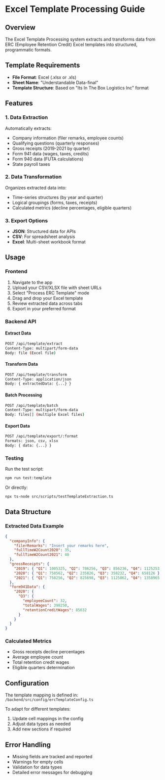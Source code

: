 # Excel Template Processing Guide

## Overview
The Excel Template Processing system extracts and transforms data from ERC (Employee Retention Credit) Excel templates into structured, programmatic formats.

## Template Requirements
- **File Format**: Excel (.xlsx or .xls)
- **Sheet Name**: "Understandable Data-final"
- **Template Structure**: Based on "Its In The Box Logistics Inc" format

## Features

### 1. Data Extraction
Automatically extracts:
- Company information (filer remarks, employee counts)
- Qualifying questions (quarterly responses)
- Gross receipts (2019-2021 by quarter)
- Form 941 data (wages, taxes, credits)
- Form 940 data (FUTA calculations)
- State payroll taxes

### 2. Data Transformation
Organizes extracted data into:
- Time-series structures (by year and quarter)
- Logical groupings (forms, taxes, receipts)
- Calculated metrics (decline percentages, eligible quarters)

### 3. Export Options
- **JSON**: Structured data for APIs
- **CSV**: For spreadsheet analysis
- **Excel**: Multi-sheet workbook format

## Usage

### Frontend
1. Navigate to the app
2. Upload your CSV/XLSX file with sheet URLs
3. Select "Process ERC Template" mode
4. Drag and drop your Excel template
5. Review extracted data across tabs
6. Export in your preferred format

### Backend API

#### Extract Data
```bash
POST /api/template/extract
Content-Type: multipart/form-data
Body: file (Excel file)
```

#### Transform Data
```bash
POST /api/template/transform
Content-Type: application/json
Body: { extractedData: {...} }
```

#### Batch Processing
```bash
POST /api/template/batch
Content-Type: multipart/form-data
Body: files[] (multiple Excel files)
```

#### Export Data
```bash
POST /api/template/export/:format
Formats: json, csv, xlsx
Body: { data: {...} }
```

### Testing
Run the test script:
```bash
npm run test:template
```

Or directly:
```bash
npx ts-node src/scripts/testTemplateExtraction.ts
```

## Data Structure

### Extracted Data Example
```json
{
  "companyInfo": {
    "filerRemarks": "Insert your remarks here",
    "fullTimeW2Count2020": 35,
    "fullTimeW2Count2021": 40
  },
  "grossReceipts": {
    "2019": { "Q1": 1005325, "Q2": 786256, "Q3": 856236, "Q4": 1125253 },
    "2020": { "Q1": 758562, "Q2": 235826, "Q3": 358232, "Q4": 658126 },
    "2021": { "Q1": 758256, "Q2": 825698, "Q3": 1125862, "Q4": 1358965 }
  },
  "form941Data": {
    "2020": {
      "Q3": {
        "employeeCount": 32,
        "totalWages": 398250,
        "retentionCreditWages": 85632
      }
    }
  }
}
```

### Calculated Metrics
- Gross receipts decline percentages
- Average employee count
- Total retention credit wages
- Eligible quarters determination

## Configuration

The template mapping is defined in:
`/backend/src/config/ercTemplateConfig.ts`

To adapt for different templates:
1. Update cell mappings in the config
2. Adjust data types as needed
3. Add new sections if required

## Error Handling
- Missing fields are tracked and reported
- Warnings for empty cells
- Validation for data types
- Detailed error messages for debugging